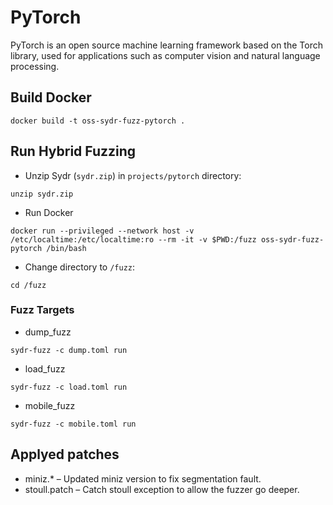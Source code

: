 # PyTorch

PyTorch is an open source machine learning framework based on the Torch library, used for applications such as computer vision and natural language processing.

## Build Docker

`docker build -t oss-sydr-fuzz-pytorch .`

## Run Hybrid Fuzzing

* Unzip Sydr (`sydr.zip`) in `projects/pytorch` directory:

`unzip sydr.zip`

* Run Docker

`docker run --privileged --network host -v /etc/localtime:/etc/localtime:ro --rm -it -v $PWD:/fuzz oss-sydr-fuzz-pytorch /bin/bash`

* Change directory to `/fuzz`:

`cd /fuzz`

### Fuzz Targets

* dump_fuzz

`sydr-fuzz -c dump.toml run`

* load_fuzz

`sydr-fuzz -c load.toml run`

* mobile_fuzz

`sydr-fuzz -c mobile.toml run`

## Applyed patches

* miniz.* – Updated miniz version to fix segmentation fault.
* stoull.patch – Catch stoull exception to allow the fuzzer go deeper.
